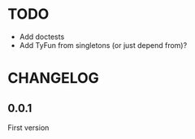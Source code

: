 # TODO
* Add doctests
* Add TyFun from singletons (or just depend from)?

# CHANGELOG

## 0.0.1
First version
